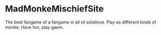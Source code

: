 # MadMonkeMischiefSite
The best fangame of a fangame in all of existince.
Play as different kinds of monke. Have fun, play gaem.
